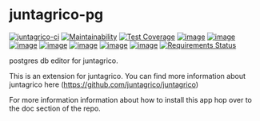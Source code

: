 # juntagrico-pg


[![juntagrico-ci](https://github.com/juntagrico/juntagrico-pg/actions/workflows/juntagrico-ci.yml/badge.svg?branch=main&event=push)](https://github.com/juntagrico/juntagrico-pg/actions/workflows/juntagrico-ci.yml)
[![Maintainability](https://api.codeclimate.com/v1/badges/02bb5f131cc157fcc4b9/maintainability)](https://codeclimate.com/github/juntagrico/juntagrico-pg/maintainability)
[![Test Coverage](https://api.codeclimate.com/v1/badges/02bb5f131cc157fcc4b9/test_coverage)](https://codeclimate.com/github/juntagrico/juntagrico-pg/test_coverage)
[![image](https://img.shields.io/pypi/v/juntagrico-pg.svg)](https://pypi.python.org/pypi/juntagrico-pg)
[![image](https://img.shields.io/pypi/l/juntagrico-pg.svg)](https://pypi.python.org/pypi/juntagrico-pg)
[![image](https://img.shields.io/pypi/pyversions/juntagrico-pg.svg)](https://pypi.python.org/pypi/juntagrico-pg)
[![image](https://img.shields.io/pypi/status/juntagrico-pg.svg)](https://pypi.python.org/pypi/juntagrico-pg)
[![image](https://img.shields.io/pypi/dm/juntagrico-pg.svg)](https://pypi.python.org/pypi/juntagrico-pg/)
[![image](https://img.shields.io/github/last-commit/juntagrico/juntagrico-pg.svg)](https://github.com/juntagrico/juntagrico-pg)
[![image](https://img.shields.io/github/commit-activity/y/juntagrico/juntagrico-pg)](https://github.com/juntagrico/juntagrico-pg)
[![Requirements Status](https://requires.io/github/juntagrico/juntagrico-pg/requirements.svg?branch=main)](https://requires.io/github/juntagrico/juntagrico-pg/requirements/?branch=main)

postgres db editor for juntagrico.

This is an extension for juntagrico. You can find more information about juntagrico here
(https://github.com/juntagrico/juntagrico)

For more information information about how to install this app hop over to the doc section of the repo.
